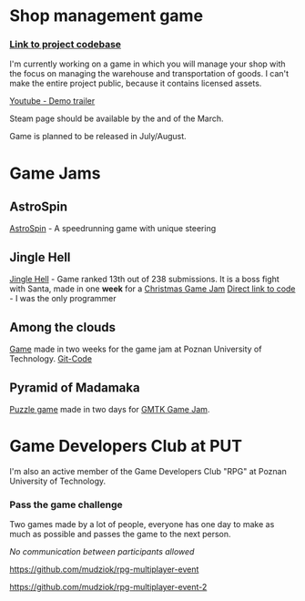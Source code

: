 # Shop management game
### [Link to project codebase](https://github.com/kris659/ShopManagementGamePrototype-Codebase)
I'm currently working on a game in which you will manage your shop with the focus on managing the warehouse and transportation of goods.
I can't make the entire project public, because it contains licensed assets.

[Youtube - Demo trailer](https://youtu.be/WHQCIpaR0xo?si=RL0ULre-P0LKcdcT)

Steam page should be available by the and of the March.

Game is planned to be released in July/August.


# Game Jams

## AstroSpin
[AstroSpin](https://kris659.itch.io/astrospin) - A speedrunning game with unique steering

## Jingle Hell
[Jingle Hell](https://calveingames.itch.io/jingle-hell) - Game ranked 13th out of 238 submissions. It is a boss fight with Santa, made in one  **week** for a [Christmas Game Jam](https://itch.io/jam/jame-gam-christmas-edition)
[Direct link to code](https://github.com/kris659/jingle-hell/tree/main/My%20project/Assets/Scripts) - I was the only programmer

## Among the clouds
[Game](https://kris659.itch.io/among-the-clouds) made in two weeks for the game jam at Poznan University of Technology. [Git-Code](https://github.com/Wiechete/Sky-Plane-game/tree/main/Sky%20plane/Assets/Scripts)
## Pyramid of Madamaka
[Puzzle game](https://kris659.itch.io/pyramid-of-madamaka) made in two days for [GMTK Game Jam](https://itch.io/jam/gmtk-2023).
# Game Developers Club at PUT
I'm also an active member of the Game Developers Club "RPG" at Poznan University of Technology.


### Pass the game challenge
Two games made by a lot of people, everyone has one day to make as much as possible and passes the game to the next person.

*No communication between participants allowed*

https://github.com/mudziok/rpg-multiplayer-event

https://github.com/mudziok/rpg-multiplayer-event-2

